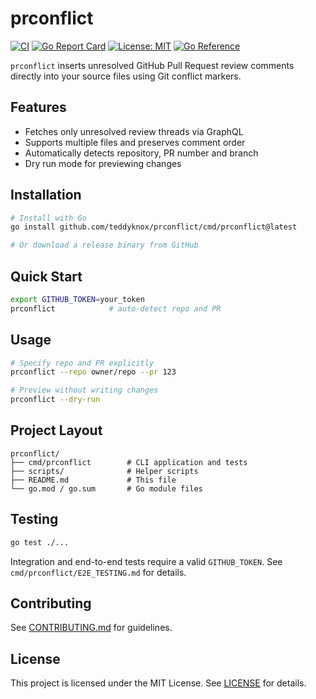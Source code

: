 # prconflict

[![CI](https://github.com/teddyknox/prconflict/actions/workflows/ci.yml/badge.svg)](https://github.com/teddyknox/prconflict/actions/workflows/ci.yml)
[![Go Report Card](https://goreportcard.com/badge/github.com/teddyknox/prconflict)](https://goreportcard.com/report/github.com/teddyknox/prconflict)
[![License: MIT](https://img.shields.io/badge/License-MIT-yellow.svg)](https://opensource.org/licenses/MIT)
[![Go Reference](https://pkg.go.dev/badge/github.com/teddyknox/prconflict.svg)](https://pkg.go.dev/github.com/teddyknox/prconflict)

`prconflict` inserts unresolved GitHub Pull Request review comments directly into your source files using Git conflict markers.

## Features

- Fetches only unresolved review threads via GraphQL
- Supports multiple files and preserves comment order
- Automatically detects repository, PR number and branch
- Dry run mode for previewing changes

## Installation

```bash
# Install with Go
go install github.com/teddyknox/prconflict/cmd/prconflict@latest

# Or download a release binary from GitHub
```

## Quick Start

```bash
export GITHUB_TOKEN=your_token
prconflict            # auto-detect repo and PR
```

## Usage

```bash
# Specify repo and PR explicitly
prconflict --repo owner/repo --pr 123

# Preview without writing changes
prconflict --dry-run
```

## Project Layout

```
prconflict/
├── cmd/prconflict        # CLI application and tests
├── scripts/              # Helper scripts
├── README.md             # This file
└── go.mod / go.sum       # Go module files
```

## Testing

```bash
go test ./...
```

Integration and end-to-end tests require a valid `GITHUB_TOKEN`. See `cmd/prconflict/E2E_TESTING.md` for details.

## Contributing

See [CONTRIBUTING.md](CONTRIBUTING.md) for guidelines.

## License

This project is licensed under the MIT License. See [LICENSE](LICENSE) for details.
